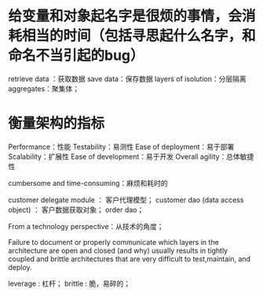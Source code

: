 # 给变量和对象起名字是很烦的事情，会消耗相当的时间（包括寻思起什么名字，和命名不当引起的bug）


retrieve data ：获取数据
save data：保存数据
layers of isolution：分层隔离
aggregates：聚集体；

# 衡量架构的指标
Performance：性能
Testability：易测性
Ease of deployment：易于部署
Scalability：扩展性
Ease of development：易于开发
Overall agility：总体敏捷性





cumbersome and time-consuming：麻烦和耗时的


customer delegate module ： 客户代理模型；
customer dao (data access object) ： 客户数据获取对象；
order dao；


From a technology perspective：从技术的角度；


Failure to document or properly communicate which layers in the architecture are open and closed (and why) usually results in tightly coupled and brittle architectures that are very difficult to test,maintain, and deploy.


leverage : 杠杆；
brittle : 脆，易碎的；

